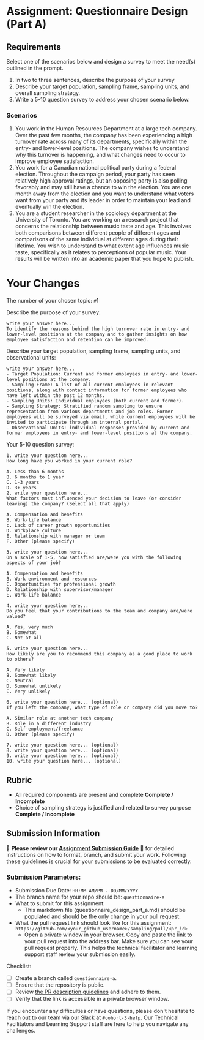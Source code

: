 # Assignment: Questionnaire Design (Part A)

## Requirements
Select one of the scenarios below and design a survey to meet the need(s) outlined in the prompt.

1.	In two to three sentences, describe the purpose of your survey
2.	Describe your target population, sampling frame, sampling units, and overall sampling strategy.
3.	Write a 5-10 question survey to address your chosen scenario below.


### Scenarios
1.	You work in the Human Resources Department at a large tech company. Over the past few months, the company has been experiencing a high turnover rate across many of its departments, specifically within the entry- and lower-level positions. The company wishes to understand why this turnover is happening, and what changes need to occur to improve employee satisfaction.
2.	You work for a Canadian national political party during a federal election. Throughout the campaign period, your party has seen relatively high approval ratings, but an opposing party is also polling favorably and may still have a chance to win the election. You are one month away from the election and you want to understand what voters want from your party and its leader in order to maintain your lead and eventually win the election.
3.	You are a student researcher in the sociology department at the University of Toronto. You are working on a research project that concerns the relationship between music taste and age. This involves both comparisons between different people of different ages and comparisons of the same individual at different ages during their lifetime. You wish to understand to what extent age influences music taste, specifically as it relates to perceptions of popular music. Your results will be written into an academic paper that you hope to publish.


# Your Changes

The number of your chosen topic: `#`1

Describe the purpose of your survey:
```
write your answer here...
To identify the reasons behind the high turnover rate in entry- and lower-level positions at the company and to gather insights on how employee satisfaction and retention can be improved.
```

Describe your target population, sampling frame, sampling units, and observational units:
```
write your answer here...
- Target Population: Current and former employees in entry- and lower-level positions at the company.
- Sampling Frame: A list of all current employees in relevant positions, along with contact information for former employees who have left within the past 12 months.
- Sampling Units: Individual employees (both current and former).
- Sampling Strategy: Stratified random sampling to ensure representation from various departments and job roles. Former employees will be surveyed via email, while current employees will be invited to participate through an internal portal.
- Observational Units: individual responses provided by current and former employees in entry- and lower-level positions at the company.

```

Your 5-10 question survey:
```
1. write your question here...
How long have you worked in your current role?

A. Less than 6 months
B. 6 months to 1 year
C. 1-3 years
D. 3+ years
2. write your question here...
What factors most influenced your decision to leave (or consider leaving) the company? (Select all that apply)

A. Compensation and benefits
B. Work-life balance
c. Lack of career growth opportunities
D. Workplace culture
E. Relationship with manager or team
F. Other (please specify)

3. write your question here...
On a scale of 1-5, how satisfied are/were you with the following aspects of your job?

A. Compensation and benefits
B. Work environment and resources
C. Opportunities for professional growth
D. Relationship with supervisor/manager
E. Work-life balance

4. write your question here...
Do you feel that your contributions to the team and company are/were valued?

A. Yes, very much
B. Somewhat
C. Not at all

5. write your question here...
How likely are you to recommend this company as a good place to work to others?

A. Very likely
B. Somewhat likely
C. Neutral
D. Somewhat unlikely
E. Very unlikely

6. write your question here... (optional)
If you left the company, what type of role or company did you move to?

A. Similar role at another tech company
B. Role in a different industry
C. Self-employment/freelance
D. Other (please specify)

7. write your question here... (optional)
8. write your question here... (optional)
9. write your question here... (optional)
10. write your question here... (optional)
```

## Rubric

-	All required components are present and complete **Complete / Incomplete**
-	Choice of sampling strategy is justified and related to survey purpose **Complete / Incomplete**

## Submission Information

🚨 **Please review our [Assignment Submission Guide](https://github.com/UofT-DSI/onboarding/blob/main/onboarding_documents/submissions.md)** 🚨 for detailed instructions on how to format, branch, and submit your work. Following these guidelines is crucial for your submissions to be evaluated correctly.

### Submission Parameters:
* Submission Due Date: `HH:MM AM/PM - DD/MM/YYYY`
* The branch name for your repo should be: `questionnaire-a`
* What to submit for this assignment:
    * This markdown file (questionnaire_design_part_a.md) should be populated and should be the only change in your pull request.
* What the pull request link should look like for this assignment: `https://github.com/<your_github_username>/sampling/pull/<pr_id>`
    * Open a private window in your browser. Copy and paste the link to your pull request into the address bar. Make sure you can see your pull request properly. This helps the technical facilitator and learning support staff review your submission easily.

Checklist:
- [ ] Create a branch called `questionnaire-a`.
- [ ] Ensure that the repository is public.
- [ ] Review [the PR description guidelines](https://github.com/UofT-DSI/onboarding/blob/main/onboarding_documents/submissions.md#guidelines-for-pull-request-descriptions) and adhere to them.
- [ ] Verify that the link is accessible in a private browser window.

If you encounter any difficulties or have questions, please don't hesitate to reach out to our team via our Slack at `#cohort-3-help`. Our Technical Facilitators and Learning Support staff are here to help you navigate any challenges.
